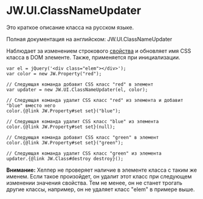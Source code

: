 # JW.UI.ClassNameUpdater

Это краткое описание класса на русском языке.

Полная документация на английском: JW.UI.ClassNameUpdater

Наблюдает за изменением строкового [свойства](#!/guide/rujwproperty) и обновляет имя CSS класса в DOM элементе.
Также, применяется при инициализации.

    var el = jQuery('<div class="elem"></div>');
    var color = new JW.Property("red");

    // Следующая команда добавит CSS класс "red" в элемент
    var updater = new JW.UI.ClassNameUpdater(el, color);

    // Следующая команда удалит CSS класс "red" из элемента и добавит "blue" вместо него
    color.{@link JW.Property#set set}("blue");

    // Следующая команда удалит CSS класс "blue" из элемента
    color.{@link JW.Property#set set}(null);

    // Следующая команда добавит CSS класс "green" в элемент
    color.{@link JW.Property#set set}("green");

    // Следующая команда удалит CSS класс "green" из элемента
    updater.{@link JW.Class#destroy destroy}();

**Внимание:** Хелпер не проверяет наличие в элементе класса с таким же именем. Если такое произойдет,
он удалит этот класс при следующем изменении значения свойства. Тем не менее, он не станет трогать
другие классы, например, он не удаляет класс "elem" в примере выше.
